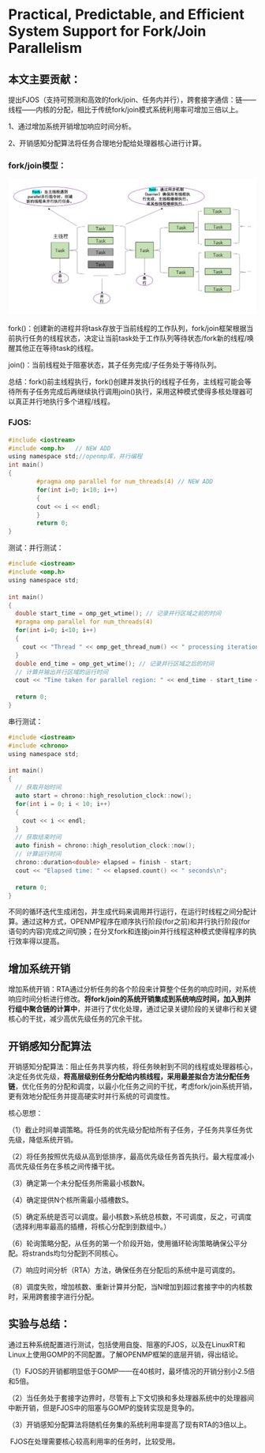 # Practical, Predictable, and Efficient System Support for Fork/Join Parallelism

## 本文主要贡献：

​		提出FJOS（支持可预测和高效的fork/join、任务内并行），跨套接字通信：链——线程——内核的分配，相比于传统fork/join模式系统利用率可增加三倍以上。

1、通过增加系统开销增加响应时间分析。

2、开销感知分配算法将任务合理地分配给处理器核心进行计算。

### fork/join模型：

![image-20240312200221868](../images/reference5_1.png)

fork()：创建新的进程并将task存放于当前线程的工作队列，fork/join框架根据当前执行任务的线程状态，决定让当前task处于工作队列等待状态/fork新的线程/唤醒其他正在等待task的线程。

join()：当前线程处于阻塞状态，其子任务完成/子任务处于等待队列。

总结：fork()前主线程执行，fork()创建并发执行的线程子任务，主线程可能会等待所有子任务完成后再继续执行调用join()执行，采用这种模式使得多核处理器可以真正并行地执行多个进程/线程。

### FJOS:

```c
#include <iostream>
#include <omp.h>   // NEW ADD
using namespace std;//openmp库，并行编程
int main()
{
        #pragma omp parallel for num_threads(4) // NEW ADD
        for(int i=0; i<10; i++)
        {
        cout << i << endl;
        }
        return 0;
}
```

测试：并行测试：

```c
#include <iostream>
#include <omp.h>
using namespace std;

int main()
{
  double start_time = omp_get_wtime(); // 记录并行区域之前的时间
  #pragma omp parallel for num_threads(4)
  for(int i=0; i<10; i++)
  {
​    cout << "Thread " << omp_get_thread_num() << " processing iteration " << i << endl;
  }
  double end_time = omp_get_wtime(); // 记录并行区域之后的时间
  // 计算并输出并行区域的运行时间
  cout << "Time taken for parallel region: " << end_time - start_time << " seconds" << endl;
  
  return 0;
}
```

串行测试：

```c
#include <iostream>
#include <chrono> 
using namespace std;

int main()
{
  // 获取开始时间
  auto start = chrono::high_resolution_clock::now();
  for(int i = 0; i < 10; i++)
  {
​    cout << i << endl;
  }
  // 获取结束时间
  auto finish = chrono::high_resolution_clock::now();
  // 计算运行时间
  chrono::duration<double> elapsed = finish - start;
  cout << "Elapsed time: " << elapsed.count() << " seconds\n";
  
  return 0;
}
```

​		不同的循环迭代生成闭包，并生成代码来调用并行运行，在运行时线程之间分配计算。通过这种方式，OPENMP程序在顺序执行阶段(for之前)和并行执行阶段(for语句的内容)完成之间切换；在分叉fork和连接join并行线程这种模式使得程序的执行效率得以提高。

## 增加系统开销

​		增加系统开销：RTA通过分析任务的各个阶段来计算整个任务的响应时间，对系统响应时间分析进行修改。**将fork/join的系统开销集成到系统响应时间，加入到并行组中聚合链的计算中**，并进行了优化处理，通过记录关键阶段的关键串行和关键核心的干扰，减少高优先级任务的冗余干扰。

## 开销感知分配算法

​		开销感知分配算法：阻止任务共享内核，将任务映射到不同的线程或处理器核心，决定任务优先级，**将高层级别任务分配给内核线程，采用最差拟合方法分配任务链**，优化任务的分配和调度，以最小化任务之间的干扰，考虑fork/join系统开销，更有效地分配任务并提高硬实时并行系统的可调度性。

核心思想：

（1）截止时间单调策略。将任务的优先级分配给所有子任务，子任务共享任务优先级，降低系统开销。

（2）将任务按照优先级从高到低排序，最高优先级任务首先执行。最大程度减小高优先级任务在多核之间传播干扰。

（3）确定第一个未分配任务所需最小核数N。

（4）确定提供N个核所需最小插槽数S。

（5）确定系统是否可以调度。最小核数>系统总核数，不可调度，反之，可调度（选择利用率最高的插槽，将核心分配到到数组中。）

（6）轮询策略分配，从任务的第一个阶段开始，使用循环轮询策略确保公平分配。将strands均匀分配到不同核心。

（7）响应时间分析（RTA）方法，确保任务在分配后的系统中是可调度的。

（8）调度失败，增加核数、重新计算并分配，当N增加到超过套接字中的内核数时，采用跨套接字进行分配。

## 实验与总结：

​		通过五种系统配置进行测试，包括使用自旋、阻塞的FJOS，以及在LinuxRT和Linux上使用GOMP的不同配置。了解OPENMP框架的底层开销，得出结论。

（1）FJOS的开销都明显低于GOMP——在40核时，最坏情况的开销分别小2.5倍和5倍。

（2）当任务处于套接字边界时，尽管有上下文切换和多处理器系统中的处理器间中断开销，但是FJOS中的阻塞与GOMP的旋转实现是竞争的。

（3）开销感知分配算法将随机任务集的系统利用率提高了现有RTA的3倍以上。

​	FJOS在处理需要核心较高利用率的任务时，比较受用。



